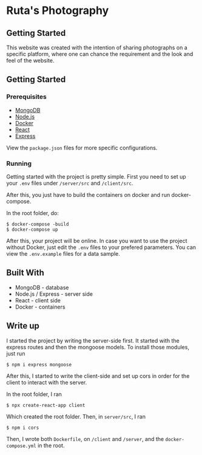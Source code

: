 # Ruta's Photography

## Getting Started

This website was created with the intention of sharing photographs on a specific
platform, where one can chance the requirement and the look and feel of the
website.

## Getting Started
 
### Prerequisites

- [MongoDB](https://www.mongodb.com/)
- [Node.js](https://nodejs.org/en/)
- [Docker](https://www.docker.com/)
- [React](https://reactjs.org/)
- [Express](https://expressjs.com/)

View the `package.json` files for more specific configurations.

### Running

Getting started with the project is pretty simple. First you need to set up your
`.env` files under `/server/src` and `/client/src`.

After this, you just have to build the containers on docker and run 
docker-compose.

In the root folder, do:

```
$ docker-compose -build
$ docker-compose up
```

After this, your project will be online. In case you want to use the project
without Docker, just edit the `.env` files to your prefered parameters. You can 
view the `.env.example` files for a data sample.

## Built With

- MongoDB - database
- Node.js / Express - server side
- React - client side
- Docker - containers

## Write up

I started the project by writing the server-side first. It started with the
express routes and then the mongoose models. To install those modules, just run

```
$ npm i express mongoose
```

After this, I started to write the client-side and set up cors in order for the
client to interact with the server.

In the root folder, I ran

```
$ npx create-react-app client
```

Which created the root folder. Then, in `server/src`, I ran

```
$ npm i cors
```

Then, I wrote both `Dockerfile`, on `/client` and `/server`, and the
`docker-compose.yml` in the root.

